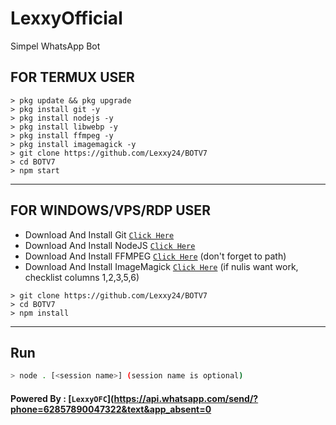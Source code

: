 # LexxyOfficial

Simpel WhatsApp Bot

## FOR TERMUX USER

```
> pkg update && pkg upgrade
> pkg install git -y
> pkg install nodejs -y
> pkg install libwebp -y
> pkg install ffmpeg -y
> pkg install imagemagick -y
> git clone https://github.com/Lexxy24/BOTV7
> cd BOTV7
> npm start
```

---------

## FOR WINDOWS/VPS/RDP USER

* Download And Install Git [`Click Here`](https://git-scm.com/downloads)
* Download And Install NodeJS [`Click Here`](https://nodejs.org/en/download)
* Download And Install FFMPEG [`Click Here`](https://ffmpeg.org/download.html) (don't forget to path)
* Download And Install ImageMagick [`Click Here`](https://imagemagick.org/script/download.php) (if nulis want work,  checklist columns 1,2,3,5,6)

```
> git clone https://github.com/Lexxy24/BOTV7
> cd BOTV7
> npm install
```

---------

## Run

```bash
> node . [<session name>] (session name is optional)
```

#### Powered By : [`LexxyOFC`](https://api.whatsapp.com/send/?phone=62857890047322&text&app_absent=0
